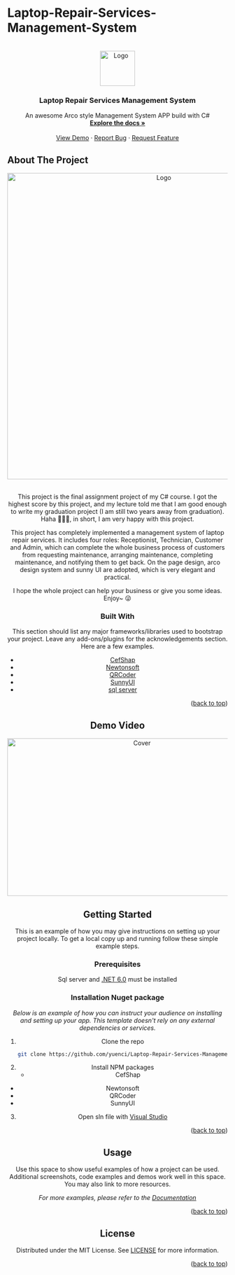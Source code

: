 # Laptop-Repair-Services-Management-System

<a name="readme-top"></a>


<!-- PROJECT LOGO -->
<br />
<div align="center">
  <a href="https://github.com/yuenci/Laptop-Repair-Services-Management-System">
    <img src="https://github.com/yuenci/Laptop-Repair-Services-Management-System/blob/master/image/logo.png" alt="Logo" width="80" height="80">
  </a>

  <h3 align="center">Laptop Repair Services Management System</h3>

  <p align="center">
    An awesome Arco style Management System APP build with C#
    <br />
    <a href="https://github.com/yuenci/Laptop-Repair-Services-Management-System/"><strong>Explore the docs »</strong></a>
    <br />
    <br />
    <a href="https://youtu.be/f3Vlglq_60M">View Demo</a>
    ·
    <a href="https://github.com/yuenci/Laptop-Repair-Services-Management-System/issues">Report Bug</a>
    ·
    <a href="https://github.com/yuenci/Laptop-Repair-Services-Management-System/issues">Request Feature</a>
  </p>

</div>




<!-- ABOUT THE PROJECT -->
## About The Project

<div align="center">
<img src="https://github.com/yuenci/Laptop-Repair-Services-Management-System/blob/master/image/mainPage.png" alt="Logo" width="700">
<div/>
<br/>

This project is the final assignment project of my C# course. I got the highest score by this project, and my lecture told me that I am good enough to write my graduation project (I am still two years away from graduation). Haha 🤣🤣🤣, in short, I am very happy with this project.

This project has completely implemented a management system of laptop repair services. It includes four roles: Receptionist, Technician, Customer and Admin, which can complete the whole business process of customers from requesting maintenance, arranging maintenance, completing maintenance, and notifying them to get back. On the page design, arco design system and sunny UI are adopted, which is very elegant and practical.

I hope the whole project can help your business or give you some ideas. Enjoy~ 😜


  
### Built With

This section should list any major frameworks/libraries used to bootstrap your project. Leave any add-ons/plugins for the acknowledgements section. Here are a few examples.

* [CefShap](https://github.com/cefsharp/CefSharp)
* [Newtonsoft](https://github.com/JamesNK/Newtonsoft.Json)
* [QRCoder](https://github.com/codebude/QRCoder)
* [SunnyUI](https://github.com/yhuse/SunnyUI)
* [sql server](https://www.microsoft.com/en-us/sql-server/)

<p align="right">(<a href="#readme-top">back to top</a>)</p>

## Demo Video
<a href="http://www.youtube.com/watch?v=f3Vlglq_60M">
    <img src="https://github.com/yuenci/Laptop-Repair-Services-Management-System/blob/master/image/20221029220011.png" alt="Cover" width="600" height="360">
  </a>

<!-- GETTING STARTED -->
## Getting Started

This is an example of how you may give instructions on setting up your project locally.
To get a local copy up and running follow these simple example steps.

### Prerequisites
Sql server and [.NET 6.0](https://dotnet.microsoft.com/en-us/download/dotnet/6.0) must be installed


### Installation Nuget package

_Below is an example of how you can instruct your audience on installing and setting up your app. This template doesn't rely on any external dependencies or services._

1. Clone the repo
   ```sh
   git clone https://github.com/yuenci/Laptop-Repair-Services-Management-System
   ```
2. Install NPM packages
   * CefShap
  * Newtonsoft
  * QRCoder
  * SunnyUI
 
3. Open sln file with [Visual Studio](https://visualstudio.microsoft.com/)

<p align="right">(<a href="#readme-top">back to top</a>)</p>



<!-- USAGE EXAMPLES -->
## Usage

Use this space to show useful examples of how a project can be used. Additional screenshots, code examples and demos work well in this space. You may also link to more resources.

_For more examples, please refer to the [Documentation](https://example.com)_

<p align="right">(<a href="#readme-top">back to top</a>)</p>



<!-- LICENSE -->
## License

Distributed under the MIT License. See [LICENSE](./LICENSE) for more information.

<p align="right">(<a href="#readme-top">back to top</a>)</p>
